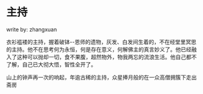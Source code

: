 # 主持   
write by: zhangxuan  

衣衫褴褛的主持，握着破钵--恩师的遗物，灰发、白发间生着的，不在经堂里冥思的主持。他不在思考何为永恒，何是存在意义，何解佛主的真言妙义了。他已经融入了这种可以抛却一切，食不果腹，超然物外，物我两忘的流浪生活。他自己都不了解，自己已大彻大悟，智性全开了。  

山上的钟声再一次的响起，年逾古稀的主持，众星捧月般的在一众高僧拥簇下走出斋房
